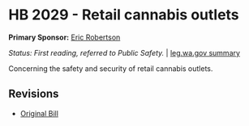 # HB 2029 - Retail cannabis outlets
**Primary Sponsor:** [Eric Robertson](/person/leg/eric.robertson.md)

*Status: First reading, referred to Public Safety.* | [leg.wa.gov summary](https://app.leg.wa.gov/billsummary?BillNumber=2029&Year=2021)

Concerning the safety and security of retail cannabis outlets.

## Revisions
* [Original Bill](1/)